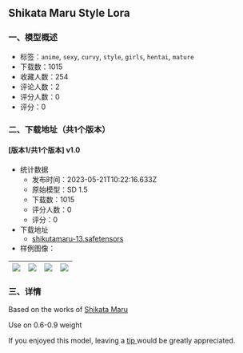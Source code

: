 ## Shikata Maru Style Lora
### 一、模型概述

- 标签：`anime`, `sexy`, `curvy`, `style`, `girls`, `hentai`, `mature`
- 下载数：1015
- 收藏人数：254
- 评论人数：2
- 评分人数：0
- 评分：0

### 二、下载地址（共1个版本）

#### [版本1/共1个版本] v1.0

- 统计数据
  - 发布时间：2023-05-21T10:22:16.633Z
  - 原始模型：SD 1.5
  - 下载数：1015
  - 评分人数：0
  - 评分：0
- 下载地址
  - [shikutamaru-13.safetensors](https://civitai.com/api/download/models/76652)
- 样例图像：

| <img src="https://image.civitai.com/xG1nkqKTMzGDvpLrqFT7WA/d51d96f3-cebc-4a67-bfbf-79d2fd902a9a/width=450/859164.jpeg" /> | <img src="https://image.civitai.com/xG1nkqKTMzGDvpLrqFT7WA/e9533cfd-810e-4fc4-918d-2910699a4301/width=450/859165.jpeg" /> | <img src="https://image.civitai.com/xG1nkqKTMzGDvpLrqFT7WA/967af874-22f9-4321-8c33-c2b70d43959e/width=450/859176.jpeg" /> | <img src="https://image.civitai.com/xG1nkqKTMzGDvpLrqFT7WA/633f7258-51bc-491e-8a0b-3cd5c8938ae6/width=450/859179.jpeg" /> |
| ---- | ---- | ---- | ---- |


### 三、详情
<p>Based on the works of <a rel="ugc" href="https://www.pixiv.net/en/users/654715">Shikata Maru</a></p><p>Use on 0.6-0.9 weight</p><p></p><p>If you enjoyed this model, leaving a <a target="_blank" rel="ugc" href="https://ko-fi.com/redchocobo">tip </a>would be greatly appreciated.</p>